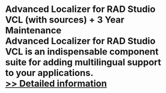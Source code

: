 # Advanced Localizer for RAD Studio VCL (with sources) + 3 Year Maintenance<br />Advanced Localizer for RAD Studio VCL is an indispensable component suite for adding multilingual support to your applications.<br />[>> Detailed information](https://secure.shareit.com/shareit/product.html?productid=300068144&affiliateid=200057808)